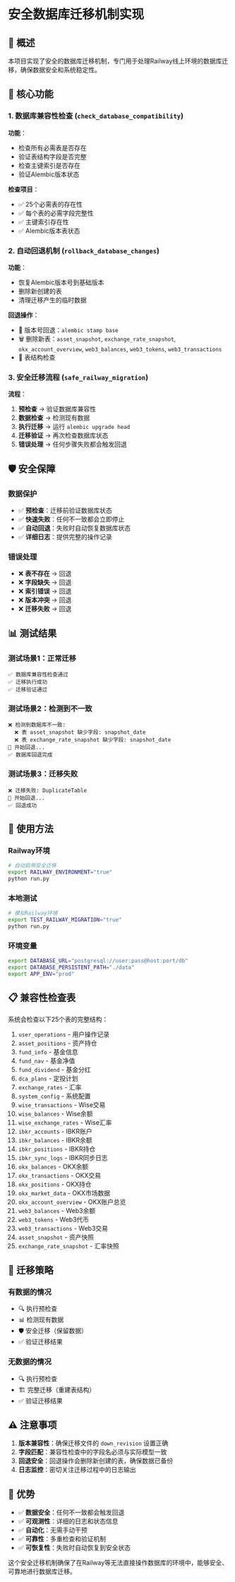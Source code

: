 # 安全数据库迁移机制实现

## 🎯 概述

本项目实现了安全的数据库迁移机制，专门用于处理Railway线上环境的数据库迁移，确保数据安全和系统稳定性。

## 🔧 核心功能

### 1. 数据库兼容性检查 (`check_database_compatibility`)

**功能**：
- 检查所有必需表是否存在
- 验证表结构字段是否完整
- 检查主键索引是否存在
- 验证Alembic版本状态

**检查项目**：
- ✅ 25个必需表的存在性
- ✅ 每个表的必需字段完整性
- ✅ 主键索引存在性
- ✅ Alembic版本表状态

### 2. 自动回退机制 (`rollback_database_changes`)

**功能**：
- 恢复Alembic版本号到基础版本
- 删除新创建的表
- 清理迁移产生的临时数据

**回退操作**：
- 🔄 版本号回退：`alembic stamp base`
- 🗑️ 删除新表：`asset_snapshot`, `exchange_rate_snapshot`, `okx_account_overview`, `web3_balances`, `web3_tokens`, `web3_transactions`
- 🔧 表结构检查

### 3. 安全迁移流程 (`safe_railway_migration`)

**流程**：
1. **预检查** → 验证数据库兼容性
2. **数据检查** → 检测现有数据
3. **执行迁移** → 运行 `alembic upgrade head`
4. **迁移验证** → 再次检查数据库状态
5. **错误处理** → 任何步骤失败都会触发回退

## 🛡️ 安全保障

### 数据保护
- ✅ **预检查**：迁移前验证数据库状态
- ✅ **快速失败**：任何不一致都会立即停止
- ✅ **自动回退**：失败时自动恢复数据库状态
- ✅ **详细日志**：提供完整的操作记录

### 错误处理
- ❌ **表不存在** → 回退
- ❌ **字段缺失** → 回退
- ❌ **索引错误** → 回退
- ❌ **版本冲突** → 回退
- ❌ **迁移失败** → 回退

## 📊 测试结果

### 测试场景1：正常迁移
```
✅ 数据库兼容性检查通过
✅ 迁移执行成功
✅ 迁移验证通过
```

### 测试场景2：检测到不一致
```
❌ 检测到数据库不一致:
  ❌ 表 asset_snapshot 缺少字段: snapshot_date
  ❌ 表 exchange_rate_snapshot 缺少字段: snapshot_date
🔄 开始回退...
✅ 数据库回退完成
```

### 测试场景3：迁移失败
```
❌ 迁移失败: DuplicateTable
🔄 开始回退...
✅ 回退成功
```

## 🚀 使用方法

### Railway环境
```bash
# 自动启用安全迁移
export RAILWAY_ENVIRONMENT="true"
python run.py
```

### 本地测试
```bash
# 模拟Railway环境
export TEST_RAILWAY_MIGRATION="true"
python run.py
```

### 环境变量
```bash
export DATABASE_URL="postgresql://user:pass@host:port/db"
export DATABASE_PERSISTENT_PATH="./data"
export APP_ENV="prod"
```

## 📋 兼容性检查表

系统会检查以下25个表的完整结构：

1. `user_operations` - 用户操作记录
2. `asset_positions` - 资产持仓
3. `fund_info` - 基金信息
4. `fund_nav` - 基金净值
5. `fund_dividend` - 基金分红
6. `dca_plans` - 定投计划
7. `exchange_rates` - 汇率
8. `system_config` - 系统配置
9. `wise_transactions` - Wise交易
10. `wise_balances` - Wise余额
11. `wise_exchange_rates` - Wise汇率
12. `ibkr_accounts` - IBKR账户
13. `ibkr_balances` - IBKR余额
14. `ibkr_positions` - IBKR持仓
15. `ibkr_sync_logs` - IBKR同步日志
16. `okx_balances` - OKX余额
17. `okx_transactions` - OKX交易
18. `okx_positions` - OKX持仓
19. `okx_market_data` - OKX市场数据
20. `okx_account_overview` - OKX账户总览
21. `web3_balances` - Web3余额
22. `web3_tokens` - Web3代币
23. `web3_transactions` - Web3交易
24. `asset_snapshot` - 资产快照
25. `exchange_rate_snapshot` - 汇率快照

## 🔄 迁移策略

### 有数据的情况
- 🔍 执行预检查
- 📊 检测现有数据
- 🛡️ 安全迁移（保留数据）
- ✅ 验证迁移结果

### 无数据的情况
- 🔍 执行预检查
- 🏗️ 完整迁移（重建表结构）
- ✅ 验证迁移结果

## ⚠️ 注意事项

1. **版本兼容性**：确保迁移文件的 `down_revision` 设置正确
2. **字段匹配**：兼容性检查中的字段名必须与实际模型一致
3. **回退安全**：回退操作会删除新创建的表，确保数据已备份
4. **日志监控**：密切关注迁移过程中的日志输出

## 🎉 优势

- ✅ **数据安全**：任何不一致都会触发回退
- ✅ **可观测性**：详细的日志和状态信息
- ✅ **自动化**：无需手动干预
- ✅ **可靠性**：多重检查和验证机制
- ✅ **可恢复性**：失败时自动恢复到安全状态

这个安全迁移机制确保了在Railway等无法直接操作数据库的环境中，能够安全、可靠地进行数据库迁移。 
